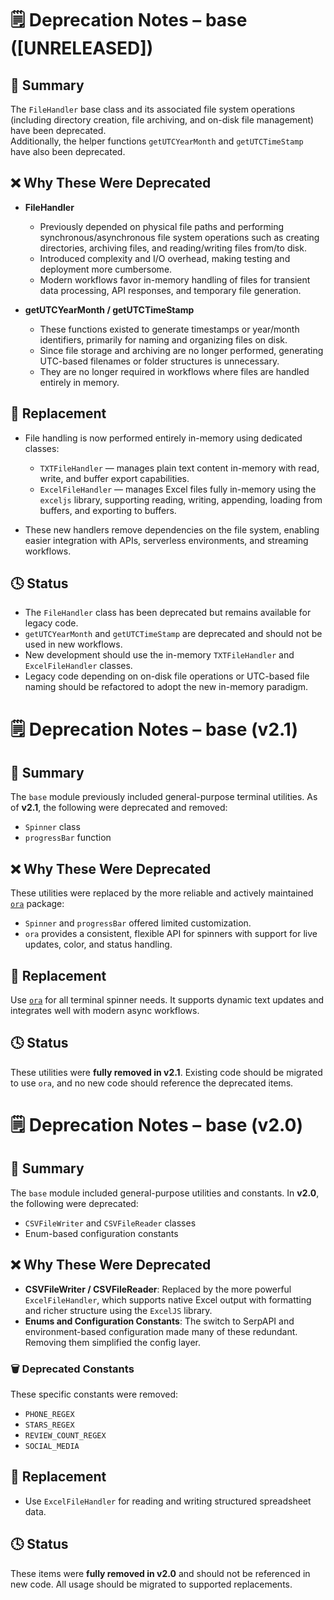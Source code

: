 # 🗒️ Deprecation Notes – base ([UNRELEASED])

## 🧾 Summary

The `FileHandler` base class and its associated file system operations (including directory creation, file archiving, and on-disk file management) have been deprecated.  
Additionally, the helper functions `getUTCYearMonth` and `getUTCTimeStamp` have also been deprecated.

## ❌ Why These Were Deprecated

- **FileHandler**
  - Previously depended on physical file paths and performing synchronous/asynchronous file system operations such as creating directories, archiving files, and reading/writing files from/to disk.
  - Introduced complexity and I/O overhead, making testing and deployment more cumbersome.
  - Modern workflows favor in-memory handling of files for transient data processing, API responses, and temporary file generation.

- **getUTCYearMonth / getUTCTimeStamp**
  - These functions existed to generate timestamps or year/month identifiers, primarily for naming and organizing files on disk.
  - Since file storage and archiving are no longer performed, generating UTC-based filenames or folder structures is unnecessary.
  - They are no longer required in workflows where files are handled entirely in memory.

## 🔄 Replacement

- File handling is now performed entirely in-memory using dedicated classes:
  - `TXTFileHandler` — manages plain text content in-memory with read, write, and buffer export capabilities.
  - `ExcelFileHandler` — manages Excel files fully in-memory using the `exceljs` library, supporting reading, writing, appending, loading from buffers, and exporting to buffers.

- These new handlers remove dependencies on the file system, enabling easier integration with APIs, serverless environments, and streaming workflows.

## 🕓 Status

- The `FileHandler` class has been deprecated but remains available for legacy code.
- `getUTCYearMonth` and `getUTCTimeStamp` are deprecated and should not be used in new workflows.
- New development should use the in-memory `TXTFileHandler` and `ExcelFileHandler` classes.
- Legacy code depending on on-disk file operations or UTC-based file naming should be refactored to adopt the new in-memory paradigm.


# 🗒️ Deprecation Notes – base (v2.1)

## 🧾 Summary

The `base` module previously included general-purpose terminal utilities. As of **v2.1**, the following were deprecated and removed:

- `Spinner` class
- `progressBar` function

## ❌ Why These Were Deprecated

These utilities were replaced by the more reliable and actively maintained [`ora`](https://www.npmjs.com/package/ora) package:

- `Spinner` and `progressBar` offered limited customization.
- `ora` provides a consistent, flexible API for spinners with support for live updates, color, and status handling.

## 🔄 Replacement

Use [`ora`](https://www.npmjs.com/package/ora) for all terminal spinner needs. It supports dynamic text updates and integrates well with modern async workflows.

## 🕓 Status

These utilities were **fully removed in v2.1**. Existing code should be migrated to use `ora`, and no new code should reference the deprecated items.

# 🗒️ Deprecation Notes – base (v2.0)

## 🧾 Summary

The `base` module included general-purpose utilities and constants. In **v2.0**, the following were deprecated:

- `CSVFileWriter` and `CSVFileReader` classes
- Enum-based configuration constants

## ❌ Why These Were Deprecated

- **CSVFileWriter / CSVFileReader**: Replaced by the more powerful `ExcelFileHandler`, which supports native Excel output with formatting and richer structure using the `ExcelJS` library.
- **Enums and Configuration Constants**: The switch to SerpAPI and environment-based configuration made many of these redundant. Removing them simplified the config layer.

### 🗑️ Deprecated Constants

These specific constants were removed:

- `PHONE_REGEX`
- `STARS_REGEX`
- `REVIEW_COUNT_REGEX`
- `SOCIAL_MEDIA`

## 🔄 Replacement

- Use `ExcelFileHandler` for reading and writing structured spreadsheet data.

## 🕓 Status

These items were **fully removed in v2.0** and should not be referenced in new code. All usage should be migrated to supported replacements.
